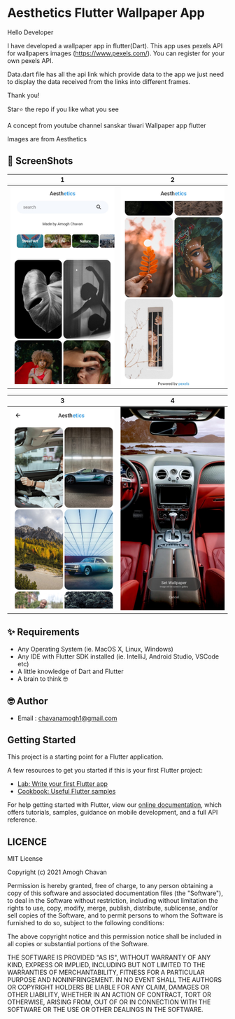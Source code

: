 # Aesthetics Flutter Wallpaper App

Hello Developer

I have developed a wallpaper app in flutter(Dart). This app uses pexels API for wallpapers images (https://www.pexels.com/). You can register for your own pexels API.

Data.dart file has all the api link which provide data to the app we just need to display the data received from the links into different frames.

Thank you!

Star⭐ the repo if you like what you see

A concept from youtube channel sanskar tiwari Wallpaper app flutter


Images are from Aesthetics
## 📸 ScreenShots


| 1 | 2|
|------|-------|
|<img src="s1.jpg" width="400">|<img src="s2.jpg" width="400">|

| 3 | 4|
|------|-------|
|<img src="s3.jpg" width="400">|<img src="s4.jpg" width="400">|


## ✨ Requirements
* Any Operating System (ie. MacOS X, Linux, Windows)
* Any IDE with Flutter SDK installed (ie. IntelliJ, Android Studio, VSCode etc)
* A little knowledge of Dart and Flutter
* A brain to think 🤓

## 🤓 Author
* Email : chavanamogh1@gmail.com


## Getting Started

This project is a starting point for a Flutter application.

A few resources to get you started if this is your first Flutter project:

- [Lab: Write your first Flutter app](https://flutter.dev/docs/get-started/codelab)
- [Cookbook: Useful Flutter samples](https://flutter.dev/docs/cookbook)

For help getting started with Flutter, view our
[online documentation](https://flutter.dev/docs), which offers tutorials,
samples, guidance on mobile development, and a full API reference.

## LICENCE
 MIT License

Copyright (c) 2021 Amogh Chavan

Permission is hereby granted, free of charge, to any person obtaining a copy
of this software and associated documentation files (the "Software"), to deal
in the Software without restriction, including without limitation the rights
to use, copy, modify, merge, publish, distribute, sublicense, and/or sell
copies of the Software, and to permit persons to whom the Software is
furnished to do so, subject to the following conditions:

The above copyright notice and this permission notice shall be included in all
copies or substantial portions of the Software.

THE SOFTWARE IS PROVIDED "AS IS", WITHOUT WARRANTY OF ANY KIND, EXPRESS OR
IMPLIED, INCLUDING BUT NOT LIMITED TO THE WARRANTIES OF MERCHANTABILITY,
FITNESS FOR A PARTICULAR PURPOSE AND NONINFRINGEMENT. IN NO EVENT SHALL THE
AUTHORS OR COPYRIGHT HOLDERS BE LIABLE FOR ANY CLAIM, DAMAGES OR OTHER
LIABILITY, WHETHER IN AN ACTION OF CONTRACT, TORT OR OTHERWISE, ARISING FROM,
OUT OF OR IN CONNECTION WITH THE SOFTWARE OR THE USE OR OTHER DEALINGS IN THE
SOFTWARE.
